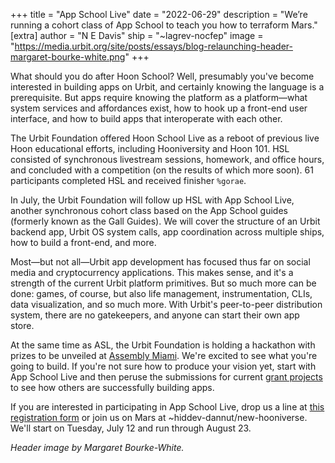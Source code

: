 +++
title = "App School Live"
date = "2022-06-29"
description = "We’re running a cohort class of App School to teach you how to terraform Mars."
[extra]
author = "N E Davis"
ship = "~lagrev-nocfep"
image = "https://media.urbit.org/site/posts/essays/blog-relaunching-header-margaret-bourke-white.png"
+++

What should you do after Hoon School?  Well, presumably you've become interested
in building apps on Urbit, and certainly knowing the language is a prerequisite.
But apps require knowing the platform as a platform—what system services and
affordances exist, how to hook up a front-end user interface, and how to build
apps that interoperate with each other.

The Urbit Foundation offered Hoon School Live as a reboot of previous live Hoon
educational efforts, including Hooniversity and Hoon 101.  HSL consisted of
synchronous livestream sessions, homework, and office hours, and concluded with
a competition (on the results of which more soon).  61 participants completed
HSL and received finisher `%gorae`.

In July, the Urbit Foundation will follow up HSL with App School Live, another
synchronous cohort class based on the App School guides (formerly known as the
Gall Guides).  We will cover the structure of an Urbit backend app, Urbit OS
system calls, app coordination across multiple ships, how to build a front-end,
and more.

Most—but not all—Urbit app development has focused thus far on social media and
cryptocurrency applications.  This makes sense, and it's a strength of the
current Urbit platform primitives.  But so much more can be done:  games, of
course, but also life management, instrumentation, CLIs, data visualization, and
so much more.  With Urbit's peer-to-peer distribution system, there are no
gatekeepers, and anyone can start their own app store.

At the same time as ASL, the Urbit Foundation is holding a hackathon with prizes
to be unveiled at [Assembly Miami](https://assembly.urbit.org).  We're excited
to see what you're going to build.  If you're not sure how to produce your
vision yet, start with App School Live and then peruse the submissions for
current [grant projects](https://urbit.org/grants) to see how others are
successfully building apps.

If you are interested in participating in App School Live, drop us a line at
[this registration
form](https://docs.google.com/forms/d/e/1FAIpQLSfxAEdcdaLG_yK3RCOCLLScslcyjhBmAN2qUqHLajwSMgT-lw/viewform)
or join us on Mars at ~hiddev-dannut/new-hooniverse.  We'll start on Tuesday,
July 12 and run through August 23.

_Header image by Margaret Bourke-White._

